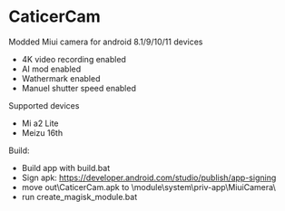 # CaticerCam
 Modded Miui camera for android 8.1/9/10/11 devices
 - 4K video recording enabled
 - AI mod enabled
 - Wathermark enabled
 - Manuel shutter speed enabled

Supported devices
* Mi a2 Lite
* Meizu 16th

Build:
- Build app with build.bat
- Sign apk: https://developer.android.com/studio/publish/app-signing
- move out\CaticerCam.apk to \module\system\priv-app\MiuiCamera\
- run create_magisk_module.bat